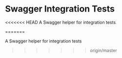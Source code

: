 # Swagger Integration Tests
<<<<<<< HEAD
A Swagger helper for integration tests

=======

A Swagger helper for integration tests
>>>>>>> origin/master
